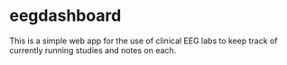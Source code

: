 # eegdashboard

This is a simple web app for the use of clinical EEG labs to keep track of
currently running studies and notes on each.

